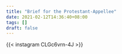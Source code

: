 ```yaml
---
title: "Brief for the Protestant-Appellee"
date: 2021-02-12T14:36:40+08:00
tags: []
draft: false
---
```

{{< instagram CLGc6vrn-4J >}}
